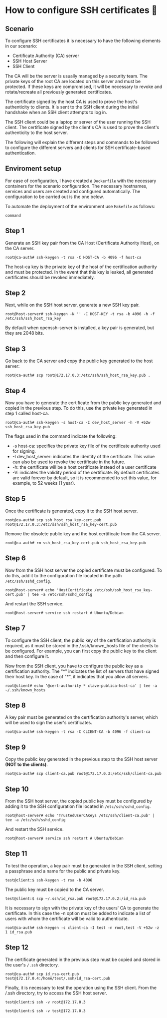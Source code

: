# How to configure SSH certificates :page_with_curl:
## Scenario
To configure SSH certificates it is necessary to have the following elements in our scenario:

- Certificate Authority (CA) server
- SSH Host Server
- SSH Client

The CA will be the server is usually managed by a security team. The private keys of the root CA are located on this server and must be protected. If these keys are compromised, it will be necessary to revoke and rotate/recreate all previously generated certificates.

The certificate signed by the host CA is used to prove the host's authenticity to clients. It is sent to the SSH client during the initial handshake when an SSH client attempts to log in.

The SSH client could be a laptop or server of the user running the SSH client. The certificate signed by the client's CA is used to prove the client's authenticity to the host server.

The following will explain the different steps and commands to be followed to configure the different servers and clients for SSH certificate-based authentication.

## Enviroment setup
For ease of configuration, I have created a `Dockerfile` with the necessary containers for the scenario configuration. The necessary hostnames, services and users are created and configured automatically. The configuration to be carried out is the one below.

To automate the deployment of the environment use `Makefile` as follows:
```
command
```

## Step 1
Generate an SSH key pair from the CA Host (Certificate Authority Host), on the CA server.
```
root@ca-auth# ssh-keygen -t rsa -C HOST-CA -b 4096 -f host-ca
```
The host-ca key is the private key of the host of the certification authority and must be protected. In the event that this key is leaked, all generated certificates should be revoked immediately.

## Step 2
Next, while on the SSH host server, generate a new SSH key pair.
```
root@host-server# ssh-keygen -N '' -C HOST-KEY -t rsa -b 4096 -h -f /etc/ssh/ssh_host_rsa_key
```
By default when openssh-server is installed, a key pair is generated, but they are 2048 bits.

## Step 3
Go back to the CA server and copy the public key generated to the host server:
```
root@ca-auth# scp root@172.17.0.3:/etc/ssh/ssh_host_rsa_key.pub .
```

## Step 4
Now you have to generate the certificate from the public key generated and copied in the previous step. To do this, use the private key generated in step 1 called host-ca.
```
root@ca-auth# ssh-keygen -s host-ca -I dev_host_server -h -V +52w ssh_host_rsa_key.pub
```
The flags used in the command indicate the following:
- -s host-ca: specifies the private key file of the certificate authority used for signing.
- -I dev_host_server: indicates the identity of the certificate. This value can also be used to revoke the certificate in the future.
- -h: the certificate will be a host certificate instead of a user certificate
- -V: indicates the validity period of the certificate. By default certificates are valid forever by default, so it is recommended to set this value, for example, to 52 weeks (1 year).

## Step 5
Once the certificate is generated, copy it to the SSH host server.
```
root@ca-auth# scp ssh_host_rsa_key-cert.pub root@172.17.0.3:/etc/ssh/ssh_host_rsa_key-cert.pub
```

Remove the obsolete public key and the host certificate from the CA server.
```
root@ca-auth# rm ssh_host_rsa_key-cert.pub ssh_host_rsa_key.pub
```

## Step 6
Now from the SSH host server the copied certificate must be configured. To do this, add it to the configuration file located in the path `/etc/ssh/sshd_config`.
```
root@host-server# echo 'HostCertificate /etc/ssh/ssh_host_rsa_key-cert.pub' | tee -a /etc/ssh/sshd_config
```

And restart the SSH service.
```
root@host-server# service ssh restart # Ubuntu/Debian
```

## Step 7
To configure the SSH client, the public key of the certification authority is required, as it must be stored in the /.ssh/known_hosts file of the clients to be configured. For example, you can first copy the public key to the client and then configure it.

Now from the SSH client, you have to configure the public key as a certification authority. The "\*" indicates the list of servers that have signed their host key. In the case of "\*", it indicates that you allow all servers.
```
root@client# echo ‘@cert-authority * clave-publica-host-ca’ | tee -a ~/.ssh/known_hosts
```

## Step 8
A key pair must be generated on the certification authority's server, which will be used to sign the user's certificates.
```
root@ca-auth# ssh-keygen -t rsa -C CLIENT-CA -b 4096 -f client-ca
```

## Step 9
Copy the public key generated in the previous step to the SSH host server **(NOT to the clients)**.
```
root@ca-auth# scp client-ca.pub root@172.17.0.3:/etc/ssh/client-ca.pub
```

## Step 10
From the SSH host server, the copied public key must be configured by adding it to the SSH configuration file located in `/etc/ssh/sshd_config`.
```
root@host-server# echo 'TrustedUserCAKeys /etc/ssh/client-ca.pub' | tee -a /etc/ssh/sshd_config
```

And restart the SSH service.
```
root@host-server# service ssh restart # Ubuntu/Debian
```

## Step 11
To test the operation, a key pair must be generated in the SSH client, setting a passphrase and a name for the public and private key.
```
test@client:$ ssh-keygen -t rsa -b 4096
```

The public key must be copied to the CA server.
```
test@client:$ scp ~/.ssh/id_rsa.pub root@172.17.0.2:/id_rsa.pub
```

It is necessary to sign with the private key of the users' CA to generate the certificate. In this case the -n option must be added to indicate a list of users with whom the certificate will be valid to authenticate.
```
root@ca-auth# ssh-keygen -s client-ca -I test -n root,test -V +52w -z 1 id_rsa.pub
```

## Step 12
The certificate generated in the previous step must be copied and stored in the user's `/.ssh` directory.
```
root@ca-auth# scp id_rsa-cert.pub test@172.17.0.4:/home/test/.ssh/id_rsa-cert.pub
```

Finally, it is necessary to test the operation using the SSH client. From the /.ssh directory, try to access the SSH host server.
```
test@client:$ ssh -v root@172.17.0.3

test@client:$ ssh -v test@172.17.0.3
```
